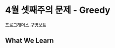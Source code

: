 # 4월 셋째주의 문제 - Greedy

[프로그래머스 구명보트](https://programmers.co.kr/learn/courses/30/lessons/42885)

## What We Learn
